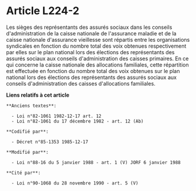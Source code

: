 # Article L224-2

Les sièges des représentants des assurés sociaux dans les conseils d'administration de la caisse nationale de l'assurance
maladie et de la caisse nationale d'assurance vieillesse sont répartis entre les organisations syndicales en fonction du
nombre total des voix obtenues respectivement par elles sur le plan national lors des élections des représentants des assurés
sociaux aux conseils d'administration des caisses primaires. En ce qui concerne la caisse nationale des allocations
familiales, cette répartition est effectuée en fonction du nombre total des voix obtenues sur le plan national lors des
élections des représentants des assurés sociaux aux conseils d'administration des caisses d'allocations familiales.

**Liens relatifs à cet article**

	**Anciens textes**:

	  - Loi n°82-1061 1982-12-17 art. 12
	  - Loi n°82-1061 du 17 décembre 1982 - art. 12 (Ab)

	**Codifié par**:

	  - Décret n°85-1353 1985-12-17

	**Modifié par**:

	  - Loi n°88-16 du 5 janvier 1988 - art. 1 (V) JORF 6 janvier 1988

	**Cité par**:

	  - Loi n°90-1068 du 28 novembre 1990 - art. 5 (V)
